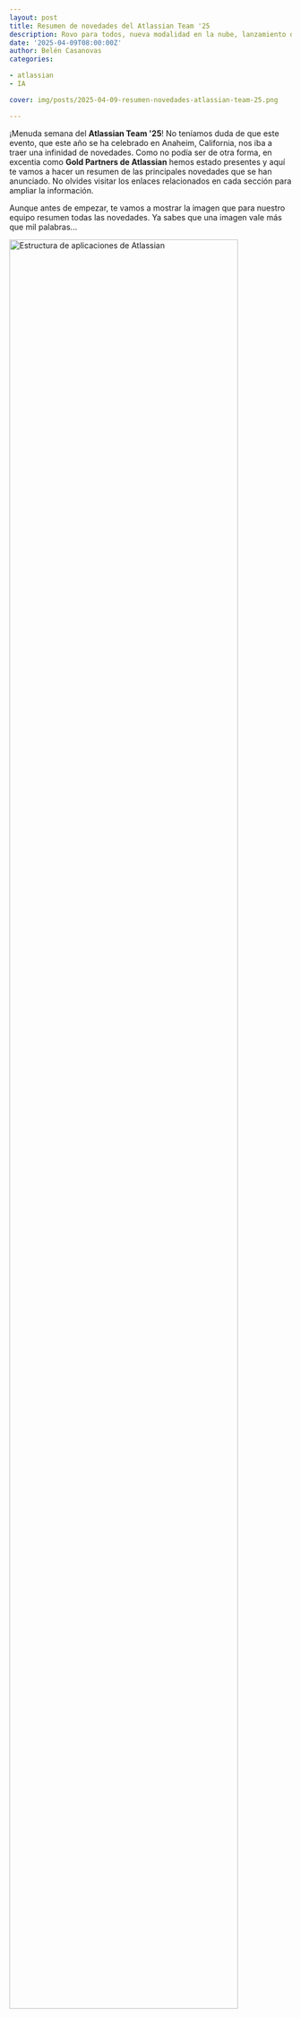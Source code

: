 ```yaml
---
layout: post
title: Resumen de novedades del Atlassian Team '25
description: Rovo para todos, nueva modalidad en la nube, lanzamiento de colecciones... Te resumimos las principales novedades del Team '25.
date: '2025-04-09T08:00:00Z'
author: Belén Casanovas
categories:

- atlassian
- IA

cover: img/posts/2025-04-09-resumen-novedades-atlassian-team-25.png

---
```


¡Menuda semana del **Atlassian Team '25**! No teníamos duda de que este evento, que este año se ha celebrado en Anaheim, California, nos iba a traer una infinidad de novedades. Como no podía ser de otra forma, en excentia como **Gold Partners de Atlassian** hemos estado presentes y aquí te vamos a hacer un resumen de las principales novedades que se han anunciado. No olvides visitar los enlaces relacionados en cada sección para ampliar la información. 

Aunque antes de empezar, te vamos a mostrar la imagen que para nuestro equipo resumen todas las novedades. Ya sabes que una imagen vale más que mil palabras...

<img width="90%" src="/img/atlassian-products/estructura-apps-atlassian.png" alt="Estructura de aplicaciones de Atlassian">
<br>

Y ahora si... ¡Empezamos a contar las **novedades del Atlassian Team '25**!


<img width="90%" src="/img/eventos/featured-team-25.png" alt="Lanzamientos del Team '25 de Atlassian">
<br>

<h2>Rovo para todos los equipos</h2>

Rovo está disponible para los planes **Premium y Enterprise Cloud** y, en un futuro, para los clientes de **planes Estándar**. Por lo tanto, si eres usuario de Jira, Confluence y Jira Service Management en alguno de estos planes ya no tendrás que pagar un coste extra por utilizar Rovo. 

El objetivo de Atlassian con este cambio es **ayudar a los equipos a que aprovechen** todo el potencial de la IA en su día a día. Así que el principio de esta adopción pasa por hacer accesible este producto de IA a todo el equipo. 

Además, en el Atlassian Team'25 también se ha anunciado una nueva aplicación relacionada con Rovo. Se llama **Rovo Studio** y permite crear agentes de IA, automatizaciones y otra serie de experiencias utilizando herramientas de desarrollo low-code/no-code. Otro lanzamiento son los Dev Agents que son agentes para generación automática de código a partir de issues (Code Generation), para revisión de pull requests (Code Reviewer), para hacer un plan de trabajo, para solucionar problemas en los pipelines, etc.

📰 Puedes ampliar la información sobre las novedades de Rovo en [este artículo](/rovo-disponible-todos-los-equipos){:target="_blank"}. 

<h2>Teamwork Collection and Strategy Collection</h2>

¡Las colecciones de Atlassian han sido un bombazo! En el evento anunciaron el lanzamiento de dos nuevas colecciones: **Teamwork Collection y Strategy Collection**.

<img width="90%" src="/img/atlassian-products/colecciones-atlassian-team-25.png" alt="Colecciones de Atlassian">
<br>

✅ La **Teamwork Collection** es un conjunto de aplicaciones de Atlassian, **Jira, Confluence, Loom y Agentes de Rovo**, integradas entre sí que permiten **conectar metas, desplegar el conocimiento organizacional** y aprovechar la **IA al máximo**. Esta colección es la base de todas las colecciones que se van a ir lanzando para plasmar la filosofía del **System of Work**. 

📰 En [este artículo](/que-es-teamwork-collection-atlassian){:target="_blank"} ampliamos la información sobre la **Teamwork Collection**. 

✅ La **Strategy Collection** incluye las soluciones de **Focus, Talent y Jira Align** que plasman la información crucial de la empresa para que los líderes de equipo la puedn visualizar en tiempo real. Efectivamente, aquí tenemos un nuevo producto: Talent. 

📰 [Aquí](/que-es-strategy-collection-atlassian){:target="_blank"} encontrarás toda la información sobre la **Strategy Collection** y **Talent**. 

<h2>Aplicaciones de Atlassian</h2>

En este punto tenemos varias novedades. La primera es que Atlassian cambia la terminología con la que se dirige a sus soluciones. Ahora, **los productos pasan a llamarse aplicaciones** con el objetivo de transmitir que las aplicaciones están conectadas entre sí y que los usuarios pueden aprovechar esta conexión para explotar la información de su empresa. Así que acuérdate, Jira es una aplicación, no un producto. 

Otra de las novedades es que Atlassian va a añadir **aplicaciones preinstaladas** en sus aplicaciones (Jira, Confluence, Jira Service Management, etc.). ¿Qué quiere decir esto? Son como las aplicaciones que ya vienen instaladas cuando te compras un smartphone o un ordenador. En este caso, al adquirir una aplicación o una colección, los usuarios podrán trabajar con **Home, Goals, Team, Atlassian Administration, Analystics y Data Lake**. 

📰 En el punto dos de [este artículo](/novedades-atlassian-cloud-platform-team-25){:target="_blank"} encontrarás la definición de estas aplicaciones. 

<h2>Atlassian Isolated Cloud</h2>

Esta es otra de las bombas del Atlassian Team '25. Han anunciado una **nueva modalidad de alojamiento en la nube privada** donde los clientes tendrán un entorno gestionado y alojado en la nube por Atlassian, con almacenamiento, aplicaciones y bases de datos dedicados. Esta nueva opción de contratación está dirigida para aquellas empresas altamente estrictas con los entornos cloud que se ven obligadas a quedarse en una instancia Data Center. Con **Atlassian Isolated Cloud** tendrán una oportunidad para aprovecharse de todos los beneficios y el potencial de la nube de Atlassian.

📰 En [este artículo](/novedades-atlassian-cloud-platform-team-25){:target="_blank"} ampliamos la información sobre **Atlassian Isolated Cloud**. 

<h2>Jira Product Discovery GA</h2>

Atlassian ofrece **Jira Product Discovery** con planes gratuitos y estándar. Ahora, a partir del 30 de abril, contará con un plan Premium diseñado para compañías "Mid Market plus para que puedan escalar la planificación de productos, mejorar la visibilidad en los proyectos y mantener un mejor control a medida que crecen". En definitiva, este plan está diseñado para aquellas compañías que tengan "múltiples equipos de diseño de producto". 

El plan Premium de **Jira Product Discovery** incluye tres características clave: roadmaps, jerarquías y restricciones de vista. Además, también cuenta con funciones de la plataforma Atlassian, que ayudan a las organizaciones de producto a mantenerse alineadas y organizadas.

<h2>Nuevo producto: Customer Service Management </h2>

Nueva aplicacion orientada a gestionar el servicio de atención al cliente. Unifica a los servicios en una única plataforma para brindar un servicio de soporte más rápido. Por supuesto, la IA también está presente aquí y conectará a los equipos con puntos clave de la IA. Por el momento, está en versión Beta y ya puedes solicitar la prueba en [este enlace](https://www.atlassian.com/software/customer-service-management){:target="_blank"}. 


<h2>Atlassian Command Line Interface (ACLI)</h2>

La **Interfaz de Línea de Comandos de Atlassian** (en adelante ACLI) es una potente herramienta que permite a los administradores y usuarios avanzados **conectarse a Jira Cloud** directamente desde la terminal de su dispositivo y completar tareas mediante comandos y scripts de texto. Esta novedad ya fue anunciada en el **Team '24 de Barcelona**. En la actualidad, ya está incluida en todos los planes de Jira 

<h3>Te lo contamos en videos </h3>

Nuestros compañeros de excentia, **Antonio Calero y Hugo Mora**, grabaron estos resumenes por día para que conozcas las novedades y todo lo que se habló durante la semana del Atlassian Team '25: 

<iframe width="700" height="400" src="https://www.youtube.com/embed/GZM-91Ig7wU?si=3I7V2ioW1ilSj7-4" title="Resumen Atlassian Team25 Dia 0-1" allow="accelerometer; autoplay; clipboard-write; encrypted-media; gyroscope; picture-in-picture; web-share" referrerpolicy="strict-origin-when-cross-origin" allowfullscreen></iframe>

<br><br>
<iframe width="700" height="400" src="https://www.youtube.com/embed/t5ca6ALkVPk?si=ph83OKv8lbBziDSi" title="Resumen Atlassian Team25 Dia 2" allow="accelerometer; autoplay; clipboard-write; encrypted-media; gyroscope; picture-in-picture; web-share" referrerpolicy="strict-origin-when-cross-origin" allowfullscreen></iframe>

<br><br>

¡Esto es todo! Aquí te hemos contado las ideas principales de cada nuevo lanzamiento del Atlassian [Team '25](https://events.atlassian.com/team){:target="_blank"}. No olvides ampliar la información de cada novedad en los artículos que hemos escrito especiales de cada uno. Y si necesitas más información o quieres ver alguno de los productos puedes ponerte en contacto con nuestro equipo a través del siguiente formulario. 

<br><br>

<form action="https://formspree.io/f/xaygrdqg" method="POST">
 <div class="col-md-12 col-sm-12">
   <div class="row control-group">
        <div class="form-group col-xs-12 floating-label-form-group controls">
           <input type="text" name="name" class="form-control" placeholder="Tu nombre" id="name" required data-validation-required-message="Por favor escribe tu nombre.">
            <p class="help-block text-danger"></p>
        </div>
     </div>
<div class="row control-group">
     <div class="form-group col-xs-12 floating-label-form-group controls">
        <input type="email" name="email" class="form-control" placeholder="Correo electrónico" id="email" required data-validation-required-message="Por favor escribe tu dirección de correo.">
           <p class="help-block text-danger"></p>
        </div>
            </div>
            <div>
        <input type="text" name="_gotcha" style="display:none"/>
        </div>
        <div>
                </div>
            <div class="row control-group">
              <div class="form-group-2 col-xs-12 floating-label-form-group controls">
                <textarea name="message" class="form-control" rows="3" placeholder="Tu mensaje" id="message" required
                          data-validation-required-message="Por favor escribe un mensaje."></textarea>
                <p class="help-block text-danger"></p>
              </div>
              <div>
              <input type="hidden" name="_subject" value="Blog Resumen Team' 25"/>
               </div>
            </div>
            <div class="row control-group">
              <div class="form-group col-xs-12 floating-label-form-group controls">
                <p><strong>excentia</strong> se compromete a respetar tu privacidad, y solo usaremos tu información para proporcionar productos, servicios y contenido que pueda ser de interés para tí.</p>
                <input type="checkbox" name="agreement" class="form-check-input" id="agreement" value="accept" required data-validation-required-message="Por favor lee y acepta la política de privacidad y los términos y condiciones">
                <label class="form-check-label" for="agreement">He leído y acepto la <a href="https://www.excentia.es/privacy" target="_blank">política de privacidad</a> y los <a href="https://www.excentia.es/pdf/excentia-terms-and-conditions.pdf" target="_blank">términos y condiciones</a></label>
              </div>
            </div>
            <div id="success"></div>
            <div class="block">
              <button type="submit" class="btn btn-warning btn-xl">Enviar mensaje</button>
            </div>
          </div>
        </form>